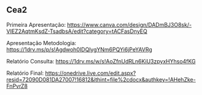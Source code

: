 ## Cea2

Primeira Apresentação: https://www.canva.com/design/DADmBJ3O8sk/-VIEZ2AqtmKsdZ-TsadbsA/edit?category=tACFasDnyEQ

Apresentação Metodologia: https://1drv.ms/p/s!Agdwoh0IDQlygYNm6PQYi6jPeYAVRg

Relatório Consulta: https://1drv.ms/w/s!AoZfnUdRLn6KiU3zpyxHYhso4fKG

Relatório Final: https://onedrive.live.com/edit.aspx?resid=72090D081DA27007!16812&ithint=file%2cdocx&authkey=!AHehZke-FnPvrZ8


